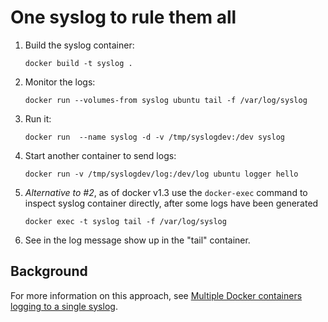 # One syslog to rule them all

1. Build the syslog container: 

   `docker build -t syslog .`

2. Monitor the logs: 

   `docker run --volumes-from syslog ubuntu tail -f /var/log/syslog`
   
3. Run it: 

   `docker run  --name syslog -d -v /tmp/syslogdev:/dev syslog`

4. Start another container to send logs:

   `docker run -v /tmp/syslogdev/log:/dev/log ubuntu logger hello`


5. *Alternative to #2*, as of docker v1.3 use the `docker-exec` command to inspect syslog container directly, after some logs have been generated
    
    `docker exec -t syslog tail -f /var/log/syslog`

5. See in the log message show up in the "tail" container.

## Background

For more information on this approach, see [Multiple Docker containers logging to a single syslog](http://jpetazzo.github.io/2014/08/24/syslog-docker/).
